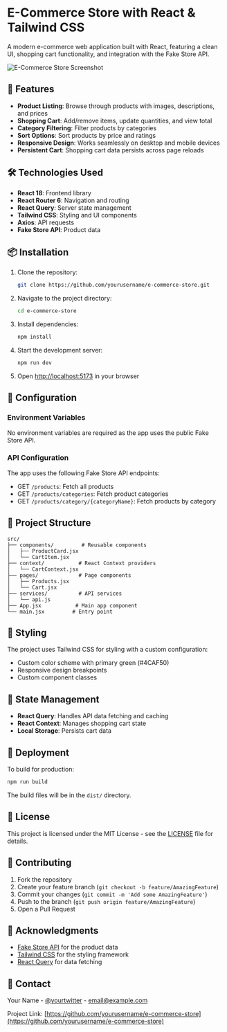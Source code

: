# E-Commerce Store with React & Tailwind CSS

A modern e-commerce web application built with React, featuring a clean UI, shopping cart functionality, and integration with the Fake Store API.

![E-Commerce Store Screenshot](screenshot.png)

## 🚀 Features

- **Product Listing**: Browse through products with images, descriptions, and prices
- **Shopping Cart**: Add/remove items, update quantities, and view total
- **Category Filtering**: Filter products by categories
- **Sort Options**: Sort products by price and ratings
- **Responsive Design**: Works seamlessly on desktop and mobile devices
- **Persistent Cart**: Shopping cart data persists across page reloads

## 🛠️ Technologies Used

- **React 18**: Frontend library
- **React Router 6**: Navigation and routing
- **React Query**: Server state management
- **Tailwind CSS**: Styling and UI components
- **Axios**: API requests
- **Fake Store API**: Product data

## 📦 Installation

1. Clone the repository:
   ```bash
   git clone https://github.com/yourusername/e-commerce-store.git
   ```

2. Navigate to the project directory:
   ```bash
   cd e-commerce-store
   ```

3. Install dependencies:
   ```bash
   npm install
   ```

4. Start the development server:
   ```bash
   npm run dev
   ```

5. Open [http://localhost:5173](http://localhost:5173) in your browser

## 🔧 Configuration

### Environment Variables
No environment variables are required as the app uses the public Fake Store API.

### API Configuration
The app uses the following Fake Store API endpoints:
- GET `/products`: Fetch all products
- GET `/products/categories`: Fetch product categories
- GET `/products/category/{categoryName}`: Fetch products by category

## 📁 Project Structure

```
src/
├── components/         # Reusable components
│   ├── ProductCard.jsx
│   └── CartItem.jsx
├── context/           # React Context providers
│   └── CartContext.jsx
├── pages/             # Page components
│   ├── Products.jsx
│   └── Cart.jsx
├── services/          # API services
│   └── api.js
├── App.jsx           # Main app component
└── main.jsx         # Entry point
```

## 🎨 Styling

The project uses Tailwind CSS for styling with a custom configuration:
- Custom color scheme with primary green (#4CAF50)
- Responsive design breakpoints
- Custom component classes

## 🔄 State Management

- **React Query**: Handles API data fetching and caching
- **React Context**: Manages shopping cart state
- **Local Storage**: Persists cart data

## 🚀 Deployment

To build for production:

```bash
npm run build
```

The build files will be in the `dist/` directory.

## 📝 License

This project is licensed under the MIT License - see the [LICENSE](LICENSE) file for details.

## 👥 Contributing

1. Fork the repository
2. Create your feature branch (`git checkout -b feature/AmazingFeature`)
3. Commit your changes (`git commit -m 'Add some AmazingFeature'`)
4. Push to the branch (`git push origin feature/AmazingFeature`)
5. Open a Pull Request

## 🙏 Acknowledgments

- [Fake Store API](https://fakestoreapi.com/) for the product data
- [Tailwind CSS](https://tailwindcss.com/) for the styling framework
- [React Query](https://tanstack.com/query/latest) for data fetching

## 📧 Contact

Your Name - [@yourtwitter](https://twitter.com/yourtwitter) - email@example.com

Project Link: [https://github.com/yourusername/e-commerce-store](https://github.com/yourusername/e-commerce-store)
